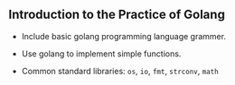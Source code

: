 ## Introduction to the Practice of Golang

- Include basic golang programming language grammer.

- Use golang to implement simple functions.

- Common standard libraries: `os`, `io`, `fmt`, `strconv`, `math`